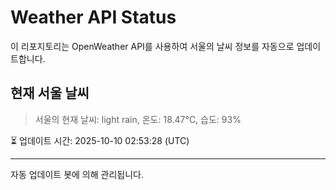 
# Weather API Status

이 리포지토리는 OpenWeather API를 사용하여 서울의 날씨 정보를 자동으로 업데이트합니다.

## 현재 서울 날씨
> 서울의 현재 날씨: light rain, 온도: 18.47°C, 습도: 93%

⏳ 업데이트 시간: 2025-10-10 02:53:28 (UTC)

---
자동 업데이트 봇에 의해 관리됩니다.
